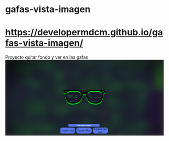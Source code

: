 # gafas-vista-imagen
# https://developermdcm.github.io/gafas-vista-imagen/
Proyecto quitar fondo y ver en las gafas
![Image text](https://github.com/DeveloperMDCM/gafas-vista-imagen/blob/master/bg.png)
